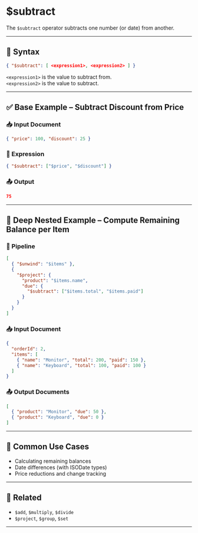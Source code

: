 # $subtract

The `$subtract` operator subtracts one number (or date) from another.

---

## 📌 Syntax

```json
{ "$subtract": [ <expression1>, <expression2> ] }
```

`<expression1>` is the value to subtract from.  
`<expression2>` is the value to subtract.

---

## ✅ Base Example – Subtract Discount from Price

### 📥 Input Document

```json
{ "price": 100, "discount": 25 }
```

### 📌 Expression

```json
{ "$subtract": ["$price", "$discount"] }
```

### 📤 Output

```json
75
```

---

## 🧱 Deep Nested Example – Compute Remaining Balance per Item

### 📌 Pipeline

```json
[
  { "$unwind": "$items" },
  {
    "$project": {
      "product": "$items.name",
      "due": {
        "$subtract": ["$items.total", "$items.paid"]
      }
    }
  }
]
```

### 📥 Input Document

```json
{
  "orderId": 2,
  "items": [
    { "name": "Monitor", "total": 200, "paid": 150 },
    { "name": "Keyboard", "total": 100, "paid": 100 }
  ]
}
```

### 📤 Output Documents

```json
[
  { "product": "Monitor", "due": 50 },
  { "product": "Keyboard", "due": 0 }
]
```

---

## 🔧 Common Use Cases

- Calculating remaining balances
- Date differences (with ISODate types)
- Price reductions and change tracking

---

## 🔗 Related

- `$add`, `$multiply`, `$divide`
- `$project`, `$group`, `$set`

---
